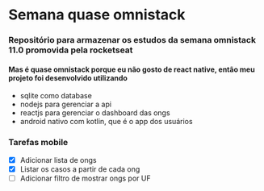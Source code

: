 # Semana quase omnistack

### Repositório para armazenar os estudos da semana omnistack 11.0 promovida pela rocketseat
#### Mas é quase omnistack porque eu não gosto de react native, então meu projeto foi desenvolvido utilizando

- sqlite como database
- nodejs para gerenciar a api 
- reactjs para gerenciar o dashboard das ongs
- android nativo com kotlin, que é o app dos usuários

### Tarefas mobile
- [x] Adicionar lista de ongs 
- [x] Listar os casos a partir de cada ong
- [ ] Adicionar filtro de mostrar ongs por UF
